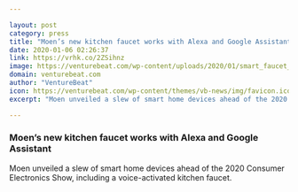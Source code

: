 ```yaml
---

layout: post
category: press
title: "Moen’s new kitchen faucet works with Alexa and Google Assistant"
date: 2020-01-06 02:26:37
link: https://vrhk.co/2ZSihnz
image: https://venturebeat.com/wp-content/uploads/2020/01/smart_faucet_2_upscaled_image_x41_upscaled_image_x4-e1577739842802-1.png?w=1200&strip=all
domain: venturebeat.com
author: "VentureBeat"
icon: https://venturebeat.com/wp-content/themes/vb-news/img/favicon.ico
excerpt: "Moen unveiled a slew of smart home devices ahead of the 2020 Consumer Electronics Show, including a voice-activated kitchen faucet."

---
```


### Moen’s new kitchen faucet works with Alexa and Google Assistant

Moen unveiled a slew of smart home devices ahead of the 2020 Consumer Electronics Show, including a voice-activated kitchen faucet.